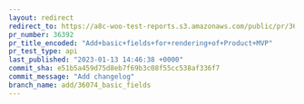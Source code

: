 ```yaml
---
layout: redirect
redirect_to: https://a8c-woo-test-reports.s3.amazonaws.com/public/pr/36392/api/index.html
pr_number: 36392
pr_title_encoded: "Add+basic+fields+for+rendering+of+Product+MVP"
pr_test_type: api
last_published: "2023-01-13 14:46:38 +0000"
commit_sha: e51b5a459d75d8eb7f69b3c08f55cc538af336f7
commit_message: "Add changelog"
branch_name: add/36074_basic_fields
---
```

